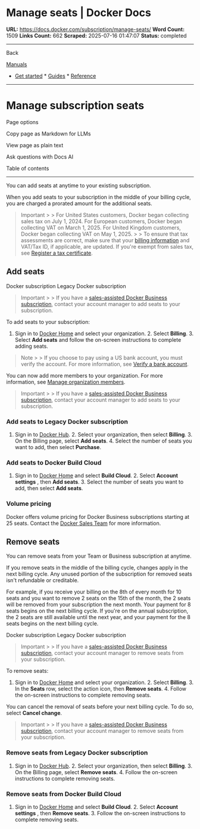 # Manage seats | Docker Docs

**URL:** https://docs.docker.com/subscription/manage-seats/
**Word Count:** 1509
**Links Count:** 662
**Scraped:** 2025-07-16 01:47:07
**Status:** completed

---

Back

[Manuals](https://docs.docker.com/manuals/)

  * [Get started](https://docs.docker.com/get-started/)   * [Guides](https://docs.docker.com/guides/)   * [Reference](https://docs.docker.com/reference/)

* * *

# Manage subscription seats

Page options

Copy page as Markdown for LLMs

View page as plain text

Ask questions with Docs AI

Table of contents

* * *

You can add seats at anytime to your existing subscription.

When you add seats to your subscription in the middle of your billing cycle, you are charged a prorated amount for the additional seats.

> Important >  > For United States customers, Docker began collecting sales tax on July 1, 2024. For European customers, Docker began collecting VAT on March 1, 2025. For United Kingdom customers, Docker began collecting VAT on May 1, 2025. >  > To ensure that tax assessments are correct, make sure that your [billing information](https://docs.docker.com/billing/details/) and VAT/Tax ID, if applicable, are updated. If you're exempt from sales tax, see [Register a tax certificate](https://docs.docker.com/billing/tax-certificate/).

## Add seats

Docker subscription  Legacy Docker subscription

> Important >  > If you have a [sales-assisted Docker Business subscription](https://docs.docker.com/subscription/details/#sales-assisted), contact your account manager to add seats to your subscription.

To add seats to your subscription:

  1. Sign in to [Docker Home](https://app.docker.com/) and select your organization.   2. Select **Billing**.   3. Select **Add seats** and follow the on-screen instructions to complete adding seats.

> Note >  > If you choose to pay using a US bank account, you must verify the account. For more information, see [Verify a bank account](https://docs.docker.com/billing/payment-method/#verify-a-bank-account).

You can now add more members to your organization. For more information, see [Manage organization members](https://docs.docker.com/admin/organization/members/).

> Important >  > If you have a [sales-assisted Docker Business subscription](https://docs.docker.com/subscription/details/#sales-assisted), contact your account manager to add seats to your subscription.

### Add seats to Legacy Docker subscription

  1. Sign in to [Docker Hub](https://hub.docker.com).   2. Select your organization, then select **Billing**.   3. On the Billing page, select **Add seats**.   4. Select the number of seats you want to add, then select **Purchase**.

### Add seats to Docker Build Cloud

  1. Sign in to [Docker Home](https://app.docker.com) and select **Build Cloud**.   2. Select **Account settings** , then **Add seats**.   3. Select the number of seats you want to add, then select **Add seats**.

### Volume pricing

Docker offers volume pricing for Docker Business subscriptions starting at 25 seats. Contact the [Docker Sales Team](https://www.docker.com/pricing/contact-sales/) for more information.

## Remove seats

You can remove seats from your Team or Business subscription at anytime.

If you remove seats in the middle of the billing cycle, changes apply in the next billing cycle. Any unused portion of the subscription for removed seats isn't refundable or creditable.

For example, if you receive your billing on the 8th of every month for 10 seats and you want to remove 2 seats on the 15th of the month, the 2 seats will be removed from your subscription the next month. Your payment for 8 seats begins on the next billing cycle. If you're on the annual subscription, the 2 seats are still available until the next year, and your payment for the 8 seats begins on the next billing cycle.

Docker subscription  Legacy Docker subscription

> Important >  > If you have a [sales-assisted Docker Business subscription](https://docs.docker.com/subscription/details/#sales-assisted), contact your account manager to remove seats from your subscription.

To remove seats:

  1. Sign in to [Docker Home](https://app.docker.com/) and select your organization.   2. Select **Billing**.   3. In the **Seats** row, select the action icon, then **Remove seats**.   4. Follow the on-screen instructions to complete removing seats.

You can cancel the removal of seats before your next billing cycle. To do so, select **Cancel change**.

> Important >  > If you have a [sales-assisted Docker Business subscription](https://docs.docker.com/subscription/details/#sales-assisted), contact your account manager to remove seats from your subscription.

### Remove seats from Legacy Docker subscription

  1. Sign in to [Docker Hub](https://hub.docker.com).   2. Select your organization, then select **Billing**.   3. On the Billing page, select **Remove seats**.   4. Follow the on-screen instructions to complete removing seats.

### Remove seats from Docker Build Cloud

  1. Sign in to [Docker Home](https://app.docker.com) and select **Build Cloud**.   2. Select **Account settings** , then **Remove seats**.   3. Follow the on-screen instructions to complete removing seats.